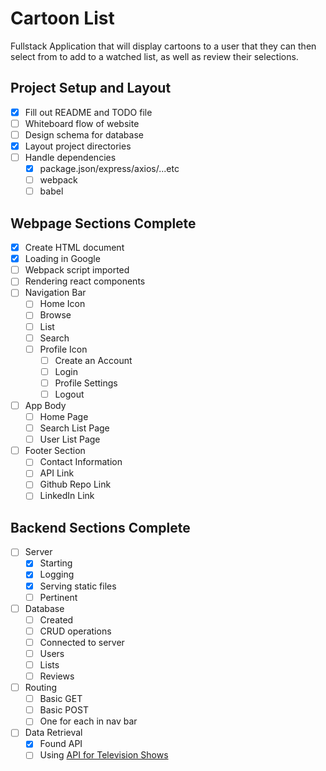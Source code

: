 # Cartoon List
Fullstack Application that will display cartoons to a user that they can then select from to add to a watched list, as well as review their selections.

## Project Setup and Layout
- [X] Fill out README and TODO file
- [ ] Whiteboard flow of website
- [ ] Design schema for database
- [X] Layout project directories
- [ ] Handle dependencies
  - [X] package.json/express/axios/...etc
  - [ ] webpack
  - [ ] babel

## Webpage Sections Complete
- [X] Create HTML document
- [X] Loading in Google
- [ ] Webpack script imported
- [ ] Rendering react components
- [ ] Navigation Bar
  - [ ] Home Icon
  - [ ] Browse
  - [ ] List
  - [ ] Search
  - [ ] Profile Icon
    - [ ] Create an Account
    - [ ] Login
    - [ ] Profile Settings
    - [ ] Logout
- [ ] App Body
  - [ ] Home Page
  - [ ] Search List Page
  - [ ] User List Page
- [ ] Footer Section
  - [ ] Contact Information
  - [ ] API Link
  - [ ] Github Repo Link
  - [ ] LinkedIn Link

## Backend Sections Complete
- [ ] Server
  - [X] Starting
  - [X] Logging
  - [X] Serving static files
  - [ ] Pertinent
- [ ] Database
  - [ ] Created
  - [ ] CRUD operations
  - [ ] Connected to server
  - [ ] Users
  - [ ] Lists
  - [ ] Reviews
- [ ] Routing
  - [ ] Basic GET
  - [ ] Basic POST
  - [ ] One for each in nav bar
- [ ] Data Retrieval
  - [X] Found API
  - [ ] Using [API for Television Shows](https://movie-database-imdb-alternative.p.rapidapi.com/)